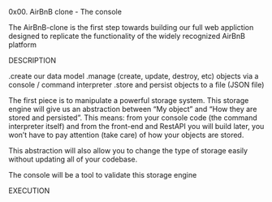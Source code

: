 0x00. AirBnB clone - The console

The AirBnB-clone is the first step towards building our full web appliction designed to replicate the functionality of the widely recognized AirBnB platform


DESCRIPTION

.create our data model
.manage (create, update, destroy, etc) objects via a console / command interpreter
.store and persist objects to a file (JSON file)

The first piece is to manipulate a powerful storage system. This storage engine will give us an abstraction between “My object” and “How they are stored and persisted”. This means: from your console code (the command interpreter itself) and from the front-end and RestAPI you will build later, you won’t have to pay attention (take care) of how your objects are stored.

This abstraction will also allow you to change the type of storage easily without updating all of your codebase.

The console will be a tool to validate this storage engine


EXECUTION

